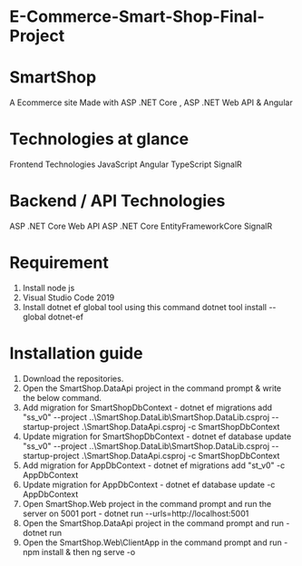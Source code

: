 # E-Commerce-Smart-Shop-Final-Project
# SmartShop
A Ecommerce site Made with ASP .NET Core , ASP .NET Web API & Angular

# Technologies at glance
Frontend Technologies
JavaScript
Angular
TypeScript
SignalR

# Backend / API Technologies
ASP .NET Core Web API
ASP .NET Core
EntityFrameworkCore
SignalR

# Requirement
1. Install node js
2. Visual Studio Code 2019
3. Install dotnet ef global tool using this command dotnet tool install --global dotnet-ef

# Installation guide
1. Download the repositories.
2. Open the SmartShop.DataApi project in the command prompt & write the below command.
3. Add migration for SmartShopDbContext - dotnet ef migrations add "ss_v0" --project ..\SmartShop.DataLib\SmartShop.DataLib.csproj --startup-project .\SmartShop.DataApi.csproj -c SmartShopDbContext
4. Update migration for SmartShopDbContext - dotnet ef database update "ss_v0" --project ..\SmartShop.DataLib\SmartShop.DataLib.csproj --startup-project .\SmartShop.DataApi.csproj -c SmartShopDbContext
5.  Add migration for AppDbContext - dotnet ef migrations add "st_v0" -c AppDbContext
6. Update migration for AppDbContext - dotnet ef database update -c AppDbContext
7. Open SmartShop.Web project in the command prompt and run the server on 5001 port - dotnet run --urls=http://localhost:5001
8. Open the SmartShop.DataApi project in the command prompt and run - dotnet run
9. Open the SmartShop.Web\ClientApp in the command prompt and run - npm install & then ng serve -o
